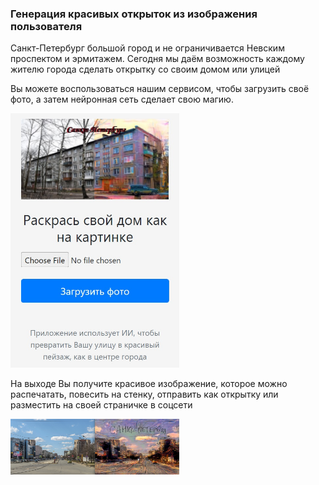 ### Генерация красивых открыток из изображения пользователя

Санкт-Петербург большой город и не ограничивается Невским проспектом и эрмитажем.
Сегодня мы даём возможность каждому жителю города сделать открытку со своим домом или улицей

Вы можете воспользоваться нашим сервисом, чтобы загрузить своё фото, а затем нейронная сеть сделает свою магию.

<img src="interface.jpg" width="270px">

На выходе Вы получите красивое изображение, которое можно распечатать, повесить на стенку, отправить как открытку или разместить на своей страничке в соцсети

<img src="preview.png" width="270px">